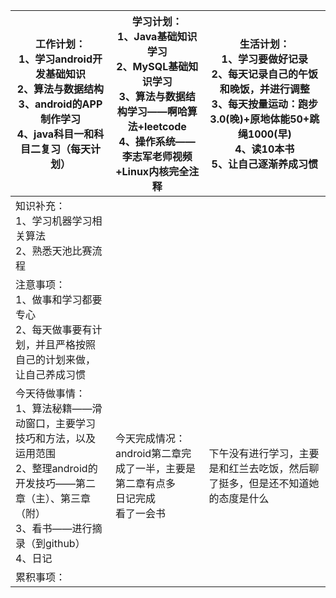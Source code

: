 | 工作计划：<br>1、学习android开发基础知识<br/>2、算法与数据结构<br/>3、android的APP制作学习<br/>4、java科目一和科目二复习（每天计划） | 学习计划：<br/>1、Java基础知识学习<br/>2、MySQL基础知识学习<br/>3、算法与数据结构学习——啊哈算法+leetcode<br/>4、操作系统——李志军老师视频+Linux内核完全注释<br/> | 生活计划：<br/>1、学习要做好记录<br/>2、每天记录自己的午饭和晚饭，并进行调整<br/>3、每天按量运动：跑步3.0(晚)+原地体能50+跳绳1000(早)<br/>4、读10本书<br/>5、让自己逐渐养成习惯 <br/> |
| ------------------------------------------------------------ | ------------------------------------------------------------ | ------------------------------------------------------------ |
| 知识补充：<br/>1、学习机器学习相关算法<br/>2、熟悉天池比赛流程 |                                                              |                                                              |
| 注意事项：<br/>1、做事和学习都要专心<br/>2、每天做事要有计划，并且严格按照自己的计划来做，让自己养成习惯 |                                                              |                                                              |
| 今天待做事情：<br/>1、算法秘籍——滑动窗口，主要学习技巧和方法，以及运用范围<br/>2、整理android的开发技巧——第二章（主）、第三章（附）<br/>3、看书——进行摘录（到github）<br/>4、日记 | 今天完成情况：<br/>android第二章完成了一半，主要是第二章有点多<br/>日记完成<br/>看了一会书 | 下午没有进行学习，主要是和红兰去吃饭，然后聊了挺多，但是还不知道她的态度是什么 |
| 累积事项：<br/>                                              |                                                              |                                                              |